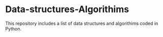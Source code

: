 # Data-structures-Algorithims

This repository includes a list of data structures and algorithims coded in Python. 
